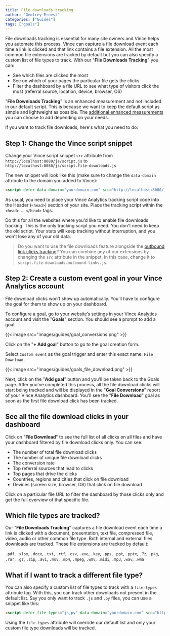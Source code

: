 ```yaml
---
title: File downloads tracking
author: "Geofrey Ernest"
categories: ["Guides"]
tags: ["goals"]
---
```


<!--more-->

File downloads tracking is essential for many site owners and Vince helps you automate this process. Vince can capture a file download event each time a link is clicked and that link contains a file extension. All the most common file extensions are tracked by default but you can also specify a custom list of file types to track. With our "**File Downloads Tracking**" you can:

* See which files are clicked the most
* See on which of your pages the particular file gets the clicks
* Filter the dashboard by a file URL to see what type of visitors click the most (referral source, location, device, browser, OS)

"**File Downloads Tracking**" is an enhanced measurement and not included in our default script. This is because we want to keep the default script as simple and lightweight as possible. The [additional enhanced measurements](script-extensions.md) you can choose to add depending on your needs.

If you want to track file downloads, here's what you need to do:

## Step 1: Change the Vince script snippet

Change your Vince script snippet `src` attribute from `http://localhost:8080/js/script.js` to `http://localhost:8080/js/script.file-downloads.js`

The new snippet will look like this (make sure to change the `data-domain` attribute to the domain you added to Vince):

```html
<script defer data-domain="yourdomain.com" src="http://localhost:8080/js/script.file-downloads.js"></script>
```

As usual, you need to place your Vince Analytics tracking script code into the Header (`<head>`) section of your site. Place the tracking script within the `<head> … </head>` tags.

Do this for all the websites where you'd like to enable file downloads tracking. This is the only tracking script you need. You don't need to keep the old script. Your stats will keep tracking without interruption, and you won't lose any of your old data.


> Do you want to use the file downloads feature alongside the [outbound link clicks tracking](/blog/goals-outbound-links)? You can combine any of our extensions by changing the `src` attribute in the snippet. In this case, change it to `script.file-downloads.outbound-links.js`.

## Step 2: Create a custom event goal in your Vince Analytics account

File download clicks won’t show up automatically. You’ll have to configure the goal for them to show up on your dashboard.

To configure a goal, go to [your website’s settings](/blog/website-settings) in your Vince Analytics account and visit the "**Goals**" section. You should see a prompt to add a goal.

{{< image src="images/guides/goal_conversions.png" >}}

Click on the "**+ Add goal**" button to go to the goal creation form.

Select `Custom event` as the goal trigger and enter this exact name: `File Download`.


{{< image src="images/guides/goals_file_download.png" >}}

Next, click on the "**Add goal**" button and you’ll be taken back to the Goals page. After you've completed this process, all the file download clicks will start being tracked and will be displayed in the "**Goal Conversions**" report of your Vince Analytics dashboard. You'll see the "**File Download**" goal as soon as the first file download click has been tracked.

## See all the file download clicks in your dashboard

Click on "**File Download**" to see the full list of all clicks on all files and have your dashboard filtered by file download clicks only. You can see:

* The number of total file download clicks
* The number of unique file download clicks
* The conversion rate
* Top referral sources that lead to clicks
* Top pages that drive the clicks
* Countries, regions and cities that click on file download 
* Devices (screen size, browser, OS) that click on file download 

Click on a particular file URL to filter the dashboard by those clicks only and get the full overview of that specific file.

## Which file types are tracked?

Our "**File Downloads Tracking**" captures a file download event each time a link is clicked with a document, presentation, text file, compressed file, video, audio or other common file type. Both internal and external files downloads are tracked. These file extensions are tracked by default: 

`.pdf`, `.xlsx`, `.docx`, `.txt`, `.rtf`, `.csv`, `.exe`, `.key`, `.pps`, `.ppt`, `.pptx`, `.7z`, `.pkg`, `.rar`, `.gz`, `.zip`, `.avi`, `.mov`, `.mp4`, `.mpeg`, `.wmv`, `.midi`, `.mp3`, `.wav`, `.wma`

## What if I want to track a different file type?

You can also specify a custom list of file types to track with a `file-types` attribute tag. With this, you can track other downloads not present in the default list. Say you only want to track `.js` and `.py` files, you can use a snippet like this:

```html
<script defer file-types="js,py" data-domain="yourdomain.com" src="http://localhost:8080/js/script.file-downloads.js"></script>
```

Using the `file-types` attribute will override our default list and only your custom file type downloads will be tracked.
